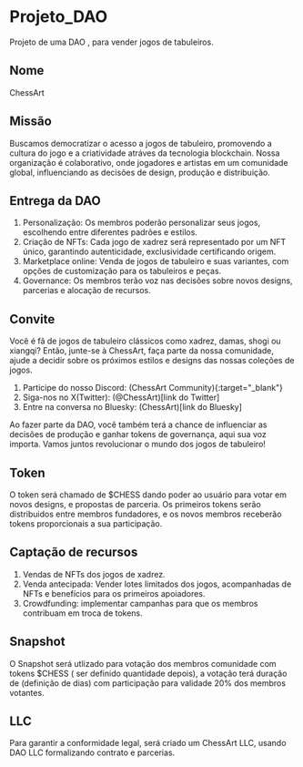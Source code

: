 # Projeto_DAO
Projeto de uma DAO , para vender jogos de tabuleiros.

## Nome 
ChessArt

## Missão
Buscamos democratizar o acesso a jogos de tabuleiro, promovendo a cultura do jogo
e a criatividade atráves da tecnologia blockchain. Nossa organização é colaborativo, 
onde jogadores e artistas em um comunidade global, influenciando as decisões de design, 
produção e distribuição.

## Entrega da DAO
1. Personalização: Os membros poderão personalizar seus jogos, escolhendo entre diferentes padrões e estilos.
2. Criação de NFTs: Cada jogo de xadrez será representado por um NFT único, garantindo autenticidade, exclusividade certificando origem.
3. Marketplace online: Venda de jogos de tabuleiro e suas variantes, com opções de customização para os tabuleiros e peças.
4. Governance: Os membros terão voz nas decisões sobre novos designs, parcerias e alocação de recursos.

## Convite
Você é fã de jogos de tabuleiro clássicos como xadrez, damas, shogi ou xiangqi? Então, junte-se à ChessArt, faça parte da nossa comunidade,
ajude a decidir sobre os próximos estilos e designs das nossas coleções de jogos.

1. Participe do nosso Discord: (ChessArt Community){:target="_blank"}
2. Siga-nos no X(Twitter): (@ChessArt)[link do Twitter]
3. Entre na conversa no Bluesky: (ChessArt)[link do Bluesky]

Ao fazer parte da DAO, você também terá a chance de influenciar as decisões de produção e ganhar tokens de governança,
aqui sua voz importa. Vamos juntos revolucionar o mundo dos jogos de tabuleiro!

## Token
 O token será chamado de $CHESS dando poder ao usuário para votar em novos designs, e propostas de parceria.
 Os primeiros tokens serão distribuidos entre membros fundadores, e os novos membros receberão tokens proporcionais a sua participação.

## Captação de recursos
1. Vendas de NFTs dos jogos de xadrez.
2. Venda antecipada: Vender lotes limitados dos jogos, acompanhadas de NFTs e benefícios para os primeiros apoiadores.
3. Crowdfunding: implementar campanhas para que os membros contribuam em troca de tokens.

## Snapshot
O Snapshot será utlizado para votação dos membros comunidade com tokens $CHESS ( ser definido quantidade depois), 
a votação terá duração de (definição de dias) com participação para validade 20% dos membros votantes.

## LLC
Para garantir a conformidade legal, será criado um ChessArt LLC, usando DAO LLC formalizando contrato e parcerias.
